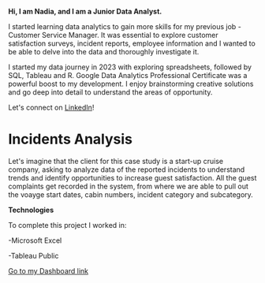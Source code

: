 **Hi, I am Nadia, and I am a Junior Data Analyst.**

I started learning data analytics to gain more skills for my previous job - Customer Service Manager. It was essential to explore customer satisfaction surveys, incident reports, employee information and I wanted to be able to delve into the data and thoroughly investigate it.

I started my data journey in 2023 with exploring spreadsheets, followed by SQL, Tableau and R. Google Data Analytics Professional Certificate was a powerful boost to my development.
I enjoy brainstorming creative solutions and go deep into detail to understand the areas of opportunity. 

Let's connect on [LinkedIn](https://www.linkedin.com/in/nadia-usalko-530400260/)! 


# Incidents Analysis
Let's imagine that the client for this case study is a start-up cruise company, asking to analyze data of the reported incidents to understand trends and identify opportunities to increase guest satisfaction.
All the guest complaints get recorded in the system, from where we are able to pull out the voayge start dates, cabin numbers, incident category and subcategory.

**Technologies**

To complete this project I worked in:

-Microsoft Excel

-Tableau Public

[Go to my Dashboard link]()








